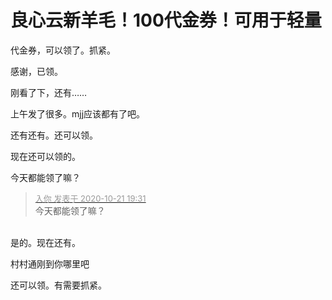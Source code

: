 # 良心云新羊毛！100代金券！可用于轻量


代金券，可以领了。抓紧。

感谢，已领。

刚看了下，还有……

上午发了很多。mjj应该都有了吧。<img src="static/image/smiley/default/lol.gif" smilieid="12" border="0" alt="" />

还有还有。还可以领。<img src="static/image/smiley/default/lol.gif" smilieid="12" border="0" alt="" />

现在还可以领的。

今天都能领了嘛？

<div class="quote"><blockquote><font size="2"><a href="https://www.hostloc.com/forum.php?mod=redirect&amp;goto=findpost&amp;pid=9332935&amp;ptid=756419" target="_blank"><font color="#999999">入你 发表于 2020-10-21 19:31</font></a></font><br />
今天都能领了嘛？</blockquote></div><br />
是的。现在还有。

村村通刚到你哪里吧

还可以领。有需要抓紧。
